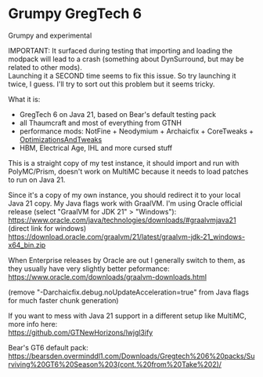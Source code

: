 # Grumpy GregTech 6
Grumpy and experimental

IMPORTANT: It surfaced during testing that importing and loading the modpack will lead to a crash (something about DynSurround, but may be related to other mods).  
Launching it a SECOND time seems to fix this issue. So try launching it twice, I guess. I'll try to sort out this problem but it seems tricky.

What it is: 
+ GregTech 6 on Java 21, based on Bear's default testing pack
+ all Thaumcraft and most of everything from GTNH
+ performance mods: NotFine + Neodymium + Archaicfix + CoreTweaks + [OptimizationsAndTweaks](https://github.com/quentin452/OptimizationsAndTweaks)
+ HBM, Electrical Age, IHL and more cursed stuff
 
This is a straight copy of my test instance, it should import and run with PolyMC/Prism, doesn't work on MultiMC because it needs to load patches to run on Java 21.

Since it's a copy of my own instance, you should redirect it to your local Java 21 copy. My Java flags work with GraalVM.
I'm using Oracle official release (select "GraalVM for JDK 21" > "Windows"):  
https://www.oracle.com/java/technologies/downloads/#graalvmjava21   
(direct link for windows) https://download.oracle.com/graalvm/21/latest/graalvm-jdk-21_windows-x64_bin.zip

When Enterprise releases by Oracle are out I generally switch to them, as they usually have very slightly better peformance:    
https://www.oracle.com/downloads/graalvm-downloads.html  
 
(remove "-Darchaicfix.debug.noUpdateAcceleration=true" from Java flags for much faster chunk generation) 

If you want to mess with Java 21 support in a different setup like MultiMC, more info here:  
https://github.com/GTNewHorizons/lwjgl3ify  

Bear's GT6 default pack:  
https://bearsden.overminddl1.com/Downloads/Gregtech%206%20packs/Surviving%20GT6%20Season%203(cont.%20from%20Take%202)/
